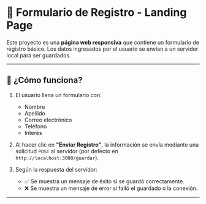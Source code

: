 # 📝 Formulario de Registro - Landing Page

Este proyecto es una **página web responsiva** que contiene un formulario de registro básico. Los datos ingresados por el usuario se envían a un servidor local para ser guardados.

---

## 🚀 ¿Cómo funciona?

1. El usuario llena un formulario con:
   - Nombre
   - Apellido
   - Correo electrónico
   - Teléfono
   - Interés

2. Al hacer clic en **"Enviar Registro"**, la información se envía mediante una solicitud `POST` al servidor (por defecto en `http://localhost:3000/guardar`).

3. Según la respuesta del servidor:
   - ✅ Se muestra un mensaje de éxito si se guardó correctamente.
   - ❌ Se muestra un mensaje de error si falló el guardado o la conexión.

---


